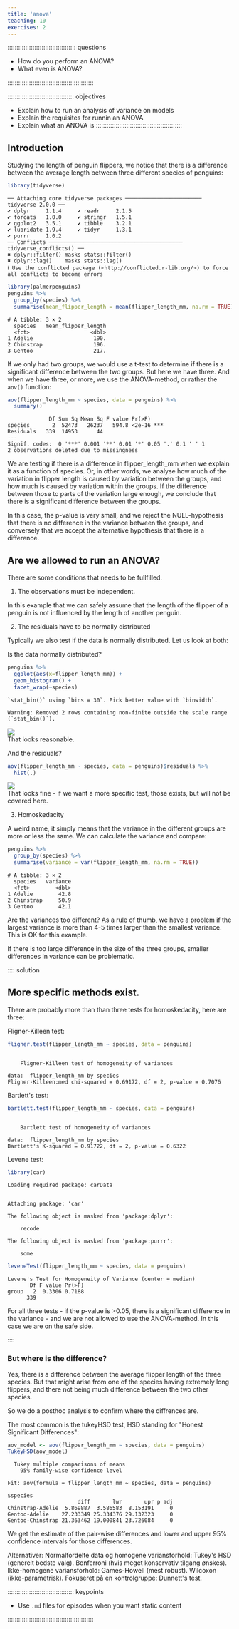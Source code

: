 ```yaml
---
title: 'anova'
teaching: 10
exercises: 2
---
```


:::::::::::::::::::::::::::::::::::::: questions 

- How do you perform an ANOVA?
- What even is ANOVA?

::::::::::::::::::::::::::::::::::::::::::::::::

::::::::::::::::::::::::::::::::::::: objectives

- Explain how to run an analysis of variance on models
- Explain the requisites for runnin an ANOVA
- Explain what an ANOVA is
::::::::::::::::::::::::::::::::::::::::::::::::

## Introduction

Studying the length of penguin flippers, we notice that
there is a difference between the average length between
three different species of penguins:


``` r
library(tidyverse)
```

``` output
── Attaching core tidyverse packages ──────────────────────── tidyverse 2.0.0 ──
✔ dplyr     1.1.4     ✔ readr     2.1.5
✔ forcats   1.0.0     ✔ stringr   1.5.1
✔ ggplot2   3.5.1     ✔ tibble    3.2.1
✔ lubridate 1.9.4     ✔ tidyr     1.3.1
✔ purrr     1.0.2     
── Conflicts ────────────────────────────────────────── tidyverse_conflicts() ──
✖ dplyr::filter() masks stats::filter()
✖ dplyr::lag()    masks stats::lag()
ℹ Use the conflicted package (<http://conflicted.r-lib.org/>) to force all conflicts to become errors
```

``` r
library(palmerpenguins)
penguins %>% 
  group_by(species) %>% 
  summarise(mean_flipper_length = mean(flipper_length_mm, na.rm = TRUE))
```

``` output
# A tibble: 3 × 2
  species   mean_flipper_length
  <fct>                   <dbl>
1 Adelie                   190.
2 Chinstrap                196.
3 Gentoo                   217.
```

If we only had two groups, we would use a t-test to determine
if there is a significant difference between the two groups. But
here we have three. And when we have three, or more, we use
the ANOVA-method, or rather the `aov()` function: 


``` r
aov(flipper_length_mm ~ species, data = penguins) %>% 
  summary() 
```

``` output
             Df Sum Sq Mean Sq F value Pr(>F)    
species       2  52473   26237   594.8 <2e-16 ***
Residuals   339  14953      44                   
---
Signif. codes:  0 '***' 0.001 '**' 0.01 '*' 0.05 '.' 0.1 ' ' 1
2 observations deleted due to missingness
```
We are testing if there is a difference in flipper_length_mm 
when we explain it as a function of species. Or, in other words,
we analyse how much of the variation in flipper length is
caused by variation between the groups, and how much is caused
by variation within the groups. If the difference between those
to parts of the variation large enough, we conclude that there is
a significant difference between the groups.

In this case, the p-value is very small, and we reject the
NULL-hypothesis that there is no difference in the variance 
between the groups, and conversely that we accept the 
alternative hypothesis that there is a difference.


## Are we allowed to run an ANOVA?

There are some conditions that needs to be fullfilled. 

1. The observations must be independent.

In this example that we can safely assume that the length of the
flipper of a penguin is not influenced by the length of another
penguin.

2. The residuals have to be normally distributed

Typically we also test if the data is normally distributed. Let us
look at both:

Is the data normally distributed?


``` r
penguins %>% 
  ggplot(aes(x=flipper_length_mm)) +
  geom_histogram() +
  facet_wrap(~species)
```

``` output
`stat_bin()` using `bins = 30`. Pick better value with `binwidth`.
```

``` warning
Warning: Removed 2 rows containing non-finite outside the scale range
(`stat_bin()`).
```

<img src="fig/anova-rendered-unnamed-chunk-3-1.png" style="display: block; margin: auto;" />
That looks reasonable.

And the residuals?


``` r
aov(flipper_length_mm ~ species, data = penguins)$residuals %>% 
  hist(.)
```

<img src="fig/anova-rendered-unnamed-chunk-4-1.png" style="display: block; margin: auto;" />
That looks fine - if we want a more specific test, those exists,
but will not be covered here.

3. Homoskedacity 

A weird name, it simply means that the variance in the different
groups are more or less the same. We can calculate the variance
and compare:


``` r
penguins %>% 
  group_by(species) %>% 
  summarise(variance = var(flipper_length_mm, na.rm = TRUE))
```

``` output
# A tibble: 3 × 2
  species   variance
  <fct>        <dbl>
1 Adelie        42.8
2 Chinstrap     50.9
3 Gentoo        42.1
```

Are the variances too different? As a rule of thumb, we have a 
problem if the largest variance is more than 4-5 times larger
than the smallest variance. This is OK for this example.

If there is too large difference in the size of the three groups,
smaller differences in variance can be problematic.

:::: solution

## More specific methods exist.

There are probably more than than three tests for homoskedacity, here 
are three:

Fligner-Killeen test:


``` r
fligner.test(flipper_length_mm ~ species, data = penguins)
```

``` output

	Fligner-Killeen test of homogeneity of variances

data:  flipper_length_mm by species
Fligner-Killeen:med chi-squared = 0.69172, df = 2, p-value = 0.7076
```

Bartlett's test:


``` r
bartlett.test(flipper_length_mm ~ species, data = penguins)
```

``` output

	Bartlett test of homogeneity of variances

data:  flipper_length_mm by species
Bartlett's K-squared = 0.91722, df = 2, p-value = 0.6322
```
Levene test:

``` r
library(car)
```

``` output
Loading required package: carData
```

``` output

Attaching package: 'car'
```

``` output
The following object is masked from 'package:dplyr':

    recode
```

``` output
The following object is masked from 'package:purrr':

    some
```

``` r
leveneTest(flipper_length_mm ~ species, data = penguins)
```

``` output
Levene's Test for Homogeneity of Variance (center = median)
       Df F value Pr(>F)
group   2  0.3306 0.7188
      339               
```
For all three tests - if the p-value is >0.05, there is a significant
difference in the variance - and we are not allowed to use the 
ANOVA-method. In this case we are on the safe side.

::::

### But where is the difference?

Yes, there is a difference between the average flipper length
of the three species. But that might arise from one of the species
having extremely long flippers, and there not being much 
difference between the two other species. 

So we do a posthoc analysis to confirm where the diffrences 
are.

The most common is the tukeyHSD test, HSD standing for
"Honest Significant Differences":


``` r
aov_model <- aov(flipper_length_mm ~ species, data = penguins)
TukeyHSD(aov_model)
```

``` output
  Tukey multiple comparisons of means
    95% family-wise confidence level

Fit: aov(formula = flipper_length_mm ~ species, data = penguins)

$species
                      diff       lwr       upr p adj
Chinstrap-Adelie  5.869887  3.586583  8.153191     0
Gentoo-Adelie    27.233349 25.334376 29.132323     0
Gentoo-Chinstrap 21.363462 19.000841 23.726084     0
```
We get the estimate of the pair-wise differences and 
lower and upper 95% confidence intervals for those differences.


Alternativer:
Normalfordelte data og homogene variansforhold:
Tukey's HSD (generelt bedste valg).
Bonferroni (hvis meget konservativ tilgang ønskes).
Ikke-homogene variansforhold:
Games-Howell (mest robust).
Wilcoxon (ikke-parametrisk).
Fokuseret på en kontrolgruppe:
Dunnett's test.

::::::::::::::::::::::::::::::::::::: keypoints 

- Use `.md` files for episodes when you want static content

::::::::::::::::::::::::::::::::::::::::::::::::

